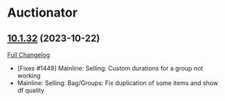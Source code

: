 # Auctionator

## [10.1.32](https://github.com/Auctionator/Auctionator/tree/10.1.32) (2023-10-22)
[Full Changelog](https://github.com/Auctionator/Auctionator/compare/10.1.30...10.1.32) 

- [Fixes #1449] Mainline: Selling: Custom durations for a group not working  
- Mainline: Selling: Bag/Groups: Fix duplication of some items and show df quality  
